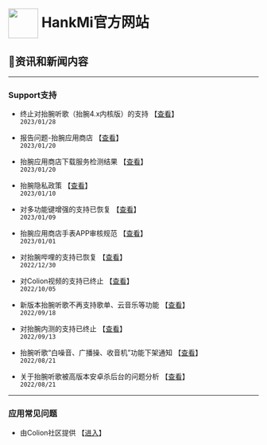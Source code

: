 # [<img src="favicon.ico" width="60" height="60" align="center" />](https://www.hankmi.com) HankMi官方网站
## 📰资讯和新闻内容

***
  
### Support支持

* 终止对抬腕听歌（抬腕4.x内核版）的支持 【[查看](https://www.hankmi.com/support/news_2301280030)】  
`2023/01/28`  

* 报告问题-抬腕应用商店 【[查看](https://www.hankmi.com/support/report_appstore)】  
`2023/01/20`  

* 抬腕应用商店下载服务检测结果 【[查看](https://www.hankmi.com/support/appstore_network)】  
`2023/01/20`  

* 抬腕隐私政策 【[查看](https://www.hankmi.com/support/privacy)】  
`2023/01/10`  

* 对多功能键增强的支持已恢复 【[查看](https://www.hankmi.com/support/news_2301091309)】  
`2023/01/09`  

* 抬腕应用商店手表APP审核规范 【[查看](https://www.hankmi.com/support/appstoredistribute)】  
`2023/01/01`  
  
* 对抬腕哔哩的支持已恢复 【[查看](https://www.hankmi.com/download/wearbili)】  
`2022/12/30`  
  
* 对Colion视频的支持已终止 【[查看](support/Offline_Mobilemedia.md)】  
`2022/10/05`  
  
* 新版本抬腕听歌不再支持歌单、云音乐等功能 【[查看](support/Wearmusic_220918.md)】  
`2022/09/18`  
  
* 对抬腕内测的支持已终止 【[查看](support/Offline_Wearbeta.md)】  
`2022/09/13`  
  
* 抬腕听歌“白噪音、广播操、收音机”功能下架通知 【[查看](support/Offline_White_noise.md)】  
`2022/08/21`  
  
* 关于抬腕听歌被高版本安卓杀后台的问题分析 【[查看](support/killed_WearMusic.md)】  
`2022/08/21`  
  
***

### 应用常见问题
* 由Colion社区提供 【[进入](https://support.qq.com/products/350783/faqs-more)】
